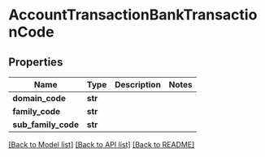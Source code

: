 # AccountTransactionBankTransactionCode

## Properties
Name | Type | Description | Notes
------------ | ------------- | ------------- | -------------
**domain_code** | **str** |  | 
**family_code** | **str** |  | 
**sub_family_code** | **str** |  | 

[[Back to Model list]](../README.md#documentation-for-models) [[Back to API list]](../README.md#documentation-for-api-endpoints) [[Back to README]](../README.md)


